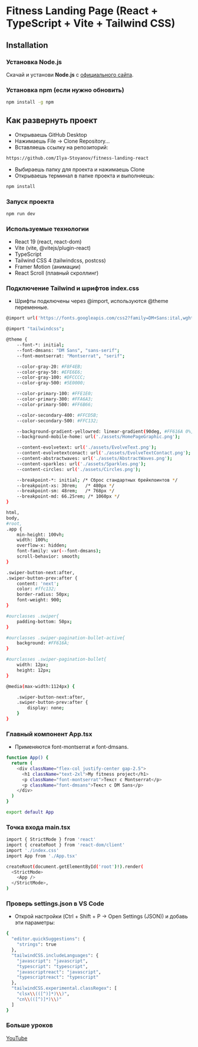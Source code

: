 # Fitness Landing Page (React + TypeScript + Vite + Tailwind CSS)

## Installation

### Установка Node.js  
Скачай и установи **Node.js** с [официального сайта](https://nodejs.org/en/download).

### Установка npm (если нужно обновить)

```bash
npm install -g npm
```

## Как развернуть проект
- Открываешь GitHub Desktop
- Нажимаешь File → Clone Repository...
- Вставляешь ссылку на репозиторий:

```bash
https://github.com/Ilya-Stoyanov/fitness-landing-react
```

- Выбираешь папку для проекта и нажимаешь Clone
- Открываешь терминал в папке проекта и выполняешь:

```bash
npm install
```

### Запуск проекта

```bash
npm run dev
```
### Используемые технологии
- React 19 (react, react-dom)
- Vite (vite, @vitejs/plugin-react)
- TypeScript
- Tailwind CSS 4 (tailwindcss, postcss)
- Framer Motion (анимации)
- React Scroll (плавный скроллинг)

### Подключение Tailwind и шрифтов index.css
- Шрифты подключены через @import, используются @theme переменные.

```bash
@import url('https://fonts.googleapis.com/css2?family=DM+Sans:ital,wght@0,100..1000;1,100..1000&family=Montserrat:ital,wght@0,100..900;1,100..900&display=swap');

@import "tailwindcss";

@theme {
    --font-*: initial;
    --font-dmsans: "DM Sans", "sans-serif";
    --font-montserrat: "Montserrat", "serif";

    --color-gray-20: #F8F4EB;
    --color-gray-50: #EFE6E6;
    --color-gray-100: #DFCCCC;
    --color-gray-500: #5E0000;

    --color-primary-100: #FFE1E0;
    --color-primary-300: #FFA6A3;
    --color-primary-500: #FF6B66;

    --color-secondary-400: #FFCD5B;
    --color-secondary-500: #FFC132;

    --background-gradient-yellowred: linear-gradient(90deg, #FF616A 0%, #FFC837 100%);
    --background-mobile-home: url('./assets/HomePageGraphic.png');

    --content-evolvetext: url('./assets/EvolveText.png'); 
    --content-evolvetextconact: url('./assets/EvolveTextContact.png'); 
    --content-abstractwaves: url('./assets/AbstractWaves.png');
    --content-sparkles: url('./assets/Sparkles.png');
    --content-circles: url('./assets/Circles.png');

    --breakpoint-*: initial; /* Сброс стандартных брейкпоинтов */
    --breakpoint-xs: 30rem;   /* 480px */
    --breakpoint-sm: 48rem;   /* 768px */
    --breakpoint-md: 66.25rem; /* 1060px */
}

html,
body,
#root,
.app {
    min-height: 100vh;
    width: 100%;
    overflow-x: hidden;
    font-family: var(--font-dmsans);
    scroll-behavior: smooth;
}

.swiper-button-next:after,
.swiper-button-prev:after {
    content: 'next';
    color: #ffc132;
    border-radius: 50px;
    font-weight: 900;
}

#ourclasses .swiper{
    padding-bottom: 50px;
}

#ourclasses .swiper-pagination-bullet-active{
    background: #FF616A;
}

#ourclasses .swiper-pagination-bullet{
    width: 12px;
    height: 12px;
}

@media(max-width:1124px) {

    .swiper-button-next:after,
    .swiper-button-prev:after {
        display: none;
    }
}

```
### Главный компонент App.tsx

- Применяются font-montserrat и font-dmsans.

```bash
function App() {
  return (
    <div className="flex-col justify-center gap-2.5">
      <h1 className="text-2xl">My fitness project</h1>
      <p className="font-montserrat">Текст с Montserrat</p>
      <p className="font-dmsans">Текст с DM Sans</p>
    </div>
  )
}

export default App
```

### Точка входа main.tsx

```bash
import { StrictMode } from 'react'
import { createRoot } from 'react-dom/client'
import './index.css'
import App from './App.tsx'

createRoot(document.getElementById('root')!).render(
  <StrictMode>
    <App />
  </StrictMode>,
)
```

### Проверь settings.json в VS Code
- Открой настройки (Ctrl + Shift + P → Open Settings (JSON)) и добавь эти параметры:

```sh
{
  "editor.quickSuggestions": {
    "strings": true
  },
  "tailwindCSS.includeLanguages": {
    "javascript": "javascript",
    "typescript": "typescript",
    "javascriptreact": "javascript",
    "typescriptreact": "typescript"
  },
  "tailwindCSS.experimental.classRegex": [
    "clsx\\(([^)]*)\\)",
    "cn\\(([^)]*)\\)"
  ]
}

```

### Больше уроков 

[YouTube](https://www.youtube.com/channel/UCStPiUDdMG-aJPziQyqVZVg/)